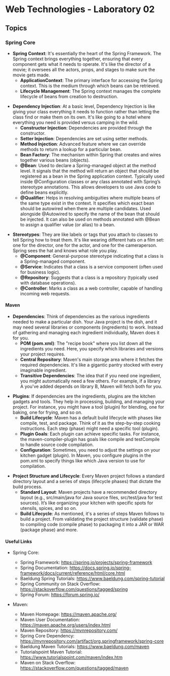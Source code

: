 # Web Technologies - Laboratory 02

## Topics

### Spring Core

- **Spring Context**: It's essentially the heart of the Spring Framework. The Spring context brings everything together, ensuring that every component
  gets what it needs to operate. It's like the director of a movie; it oversees all the actors, props, and stages to make sure the movie gets made.
    - **ApplicationContext**: The primary interface for accessing the Spring context. This is the medium through which beans can be retrieved.
    - **Lifecycle Management**: The Spring context manages the complete lifecycle of beans from creation to destruction.

<p>

- **Dependency Injection**: At a basic level, Dependency Injection is like giving your class everything it needs to function rather than letting the
  class find or make them on its own. It's like going to a hotel where everything you need is provided versus camping in the wild.
    - **Constructor Injection**: Dependencies are provided through the constructor.
    - **Setter Injection**: Dependencies are set using setter methods.
    - **Method Injection**: Advanced feature where we can override methods to return a lookup for a particular bean.
    - **Bean Factory**: The mechanism within Spring that creates and wires together various beans (objects).
    - **@Bean**: Used to declare a Spring-managed object at the method level. It signals that the method will return an object that should be
      registered as a bean in the Spring application context. Typically used inside @Configuration classes or any class annotated with Spring’s
      stereotype annotations. This allows developers to use Java code to define beans explicitly.
    - **@Qualifier**: Helps in resolving ambiguities where multiple beans of the same type exist in the context. It specifies which exact bean should
      be autowired when there are multiple candidates. Used alongside @Autowired to specify the name of the bean that should be injected. It can also
      be used on methods annotated with @Bean to assign a qualifier value (or alias) to a bean.

<p> 

- **Stereotypes**: They are like labels or tags that you attach to classes to tell Spring how to treat them. It's like wearing different hats on a
  film set: one for the director, one for the actor, and one for the cameraperson. Spring sees the hat and knows what role you play.
    - **@Component**: General-purpose stereotype indicating that a class is a Spring-managed component.
    - **@Service**: Indicates that a class is a service component (often used for business logic).
    - **@Repository**: Suggests that a class is a repository (typically used with database operations).
    - **@Controller**: Marks a class as a web controller, capable of handling incoming web requests.

#### Maven

- **Dependencies**: Think of dependencies as the various ingredients needed to make a particular dish. Your Java project is the dish, and it may need
  several libraries or components (ingredients) to work. Instead of gathering and managing each ingredient individually, Maven does it for you.
    - **POM (pom.xml)**: The "recipe book" where you list down all the ingredients you need. Here, you specify which libraries and versions your
      project requires.
    - **Central Repository**: Maven's main storage area where it fetches the required dependencies. It's like a gigantic pantry stocked with every
      imaginable ingredient.
    - **Transitive Dependencies**: The idea that if you need one ingredient, you might automatically need a few others. For example, if a library A
      you've added depends on library B, Maven will fetch both for you.

<p>

- **Plugins**: If dependencies are the ingredients, plugins are the kitchen gadgets and tools. They help in processing, building, and managing your
  project. For instance, you might have a tool (plugin) for blending, one for baking, one for frying, and so on.
    - **Build Lifecycle**: Maven has a default build lifecycle with phases like compile, test, and package. Think of it as the step-by-step cooking
      instructions. Each step (phase) might need a specific tool (plugin).
    - **Plugin Goals**: Each plugin can achieve specific tasks. For instance, the maven-compiler-plugin has goals like compile and testCompile to
      handle source code compilation.
    - **Configuration**: Sometimes, you need to adjust the settings on your kitchen gadget (plugin). In Maven, you configure plugins in the pom.xml to
      specify things like which Java version to use for compilation.

<p>

- **Project Structure and Lifecycle**: Every Maven project follows a standard directory layout and a series of steps (lifecycle phases) that dictate
  the build process.
    - **Standard Layout**: Maven projects have a recommended directory layout (e.g., src/main/java for Java source files, src/test/java for test
      sources). It’s like organizing your kitchen with specific spots for utensils, spices, and so on.
    - **Build Lifecycle**: As mentioned, it's a series of steps Maven follows to build a project. From validating the project structure (validate
      phase) to compiling code (compile phase) to packaging it into a JAR or WAR (package phase) and more.

#### Useful Links

- Spring Core:
    - Spring Framework: https://spring.io/projects/spring-framework
    - Spring Documentation: https://docs.spring.io/spring-framework/docs/current/reference/html/core.html
    - Baeldung Spring Tutorials: https://www.baeldung.com/spring-tutorial
    - Spring Community on Stack Overflow: https://stackoverflow.com/questions/tagged/spring
    - Spring Forum: https://forum.spring.io/

- Maven:
    - Maven Homepage: https://maven.apache.org/
    - Maven User Documentation: https://maven.apache.org/users/index.html
    - Maven Repository: https://mvnrepository.com/
    - Spring Core Dependency: https://mvnrepository.com/artifact/org.springframework/spring-core
    - Baeldung Maven Tutorials: https://www.baeldung.com/maven
    - Tutorialspoint Maven Tutorial: https://www.tutorialspoint.com/maven/index.htm
    - Maven on Stack Overflow: https://stackoverflow.com/questions/tagged/maven 
   